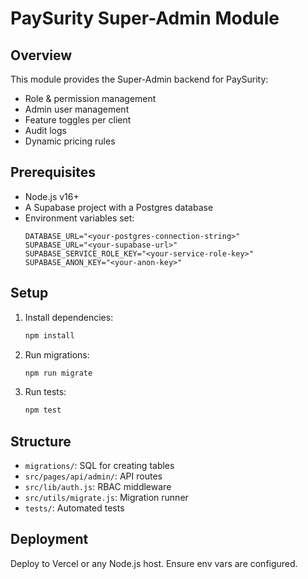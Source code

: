 # PaySurity Super-Admin Module

## Overview
This module provides the Super-Admin backend for PaySurity:
- Role & permission management
- Admin user management
- Feature toggles per client
- Audit logs
- Dynamic pricing rules

## Prerequisites
- Node.js v16+
- A Supabase project with a Postgres database
- Environment variables set:
  ```
  DATABASE_URL="<your-postgres-connection-string>"
  SUPABASE_URL="<your-supabase-url>"
  SUPABASE_SERVICE_ROLE_KEY="<your-service-role-key>"
  SUPABASE_ANON_KEY="<your-anon-key>"
  ```

## Setup
1. Install dependencies:
   ```bash
   npm install
   ```
2. Run migrations:
   ```bash
   npm run migrate
   ```
3. Run tests:
   ```bash
   npm test
   ```

## Structure
- `migrations/`: SQL for creating tables
- `src/pages/api/admin/`: API routes
- `src/lib/auth.js`: RBAC middleware
- `src/utils/migrate.js`: Migration runner
- `tests/`: Automated tests

## Deployment
Deploy to Vercel or any Node.js host. Ensure env vars are configured. 
